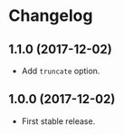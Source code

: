 # Changelog

## 1.1.0 (2017-12-02)

- Add `truncate` option.

## 1.0.0 (2017-12-02)

- First stable release.
